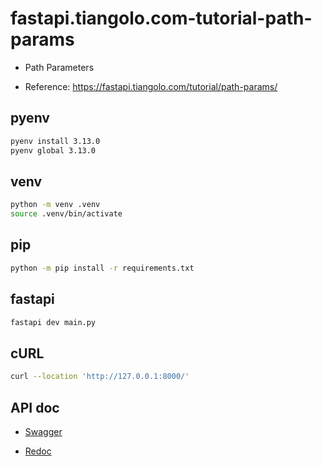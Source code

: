 # fastapi.tiangolo.com-tutorial-path-params

- Path Parameters

- Reference: https://fastapi.tiangolo.com/tutorial/path-params/

## pyenv

```sh
pyenv install 3.13.0
pyenv global 3.13.0
```

## venv

```sh
python -m venv .venv
source .venv/bin/activate
```

## pip

```sh
python -m pip install -r requirements.txt
```

## fastapi

```sh
fastapi dev main.py
```

## cURL

```sh
curl --location 'http://127.0.0.1:8000/'
```

## API doc

- [Swagger](http://127.0.0.1:8000/docs)

- [Redoc](http://127.0.0.1:8000/redoc)
